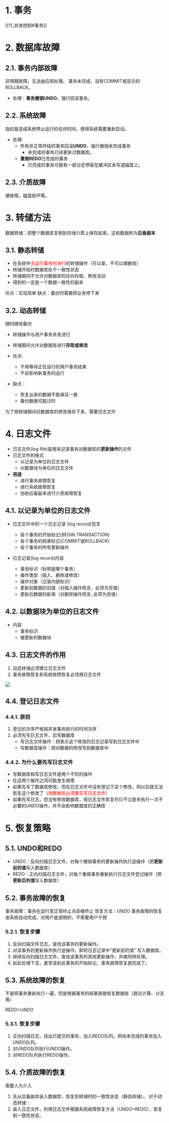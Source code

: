 
# 1. 事务

[[11_并发控制#事务]]

# 2. 数据库故障

## 2.1. 事务内部故障

非预期故障，无法由应用处理。
事务未完成，没有COMMIT或显示的ROLLBACK。

- 处理：**事务撤销UNDO**。强行回滚事务。

## 2.2. 系统故障

指的是造成系统停止运行的任何时间，使得系统需要重新启动。

- 处理:
	- 所有非正常终结的事务回滚**UNDO**，强行撤销未完成事务
		- 未完成的事务已经更新过数据库。
	- **重做REDO**已完成的事务
		- 已完成的事务可能有一部分还停留在缓冲区未写道磁盘上。

## 2.3. 介质故障

硬故障，磁盘损坏等。

# 3. 转储方法

数据转储：把整个数据库复制到存储介质上保存起来。这些数据称为**后备副本**

## 3.1. 静态转储

- 在系统中<font color="#ff0000">无运行事务时进行</font>的转储操作（可以查，不可以增删改）
- 转储开始时数据库处于一致性状态
- 转储期间不允许对数据库的任何存取、修改活动
- 得到的一定是一个数据一致性的副本 

优点：实现简单
缺点：备份时需要把业务停下来

## 3.2. 动态转储
随时随地备份

- 转储操作与用户事务并发进行
- 转储期间允许对数据库进行**存取或修改**

- 优点:
	- 不用等待正在运行的用户事务结束
	- 不会影响新事务的运行

- 缺点：
	- 恢复出来的数据不能保证一致
	- 备份数据可能过时

为了把转储期间对数据库的修改保存下来，需要日志文件
# 4. 日志文件

- 日志文件(log file)是用来记录事务对数据库的**更新操作**的文件
- 日志文件的格式
	- 以记录为单位的日志文件
	- 以数据块为单位的日志文件
- **用途**
	- 进行事务故障恢复
	- 进行系统故障恢复
	- 协助后备副本进行介质故障恢复


## 4.1. 以记录为单位的日志文件

- 日志文件中的一个日志记录 (log  record)包含
	- 各个事务的开始标记(BEGIN TRANSACTION)
	- 各个事务的结束标记(COMMIT或ROLLBACK)
	- 各个事务的所有更新操作


- 日志记录(log record)内容
	- 事务标识（标明是哪个事务） 
	- 操作类型（插入、删除或修改）
	- 操作对象（记录内部标识）
	- 更新前数据的旧值（对插入操作而言，此项为空值）
	- 更新后数据的新值（对删除操作而言, 此项为空值）

## 4.2. 以数据块为单位的日志文件

- 内容
	- 事务标识
	- 被更新的数据块

## 4.3. 日志文件的作用


1. 动态转储必须建立日志文件
2. 事务故障恢复和系统故障恢复必须用日志文件

![](https://chillcharlie-img.oss-cn-hangzhou.aliyuncs.com/imgae/2023/05/09/bd3c95237e4fc45a63e7cbacc9c9a46d_Pasted%20image%2020230509170235.png)

## 4.4. 登记日志文件

### 4.4.1. 原则

1. 登记的次序严格按并发事务执行的时间次序
2. 必须先写日志文件，后写数据库
	- 写日志文件操作：把表示这个修改的日志记录写到日志文件中
	- 写数据库操作：把对数据的修改写到数据库中

### 4.4.2. 为什么要先写日志文件

- 写数据库和写日志文件是两个不同的操作
- 在这两个操作之间可能发生故障
- 如果先写了数据库修改，而在日志文件中没有登记下这个修改，则以后就无法恢复这个修改了（<font color="#ff0000">改数据库必须要先写日志文件</font>）
- 如果先写日志，但没有修改数据库，按日志文件恢复时只不过是多执行一次不必要的UNDO操作，并不会影响数据库的正确性

# 5. 恢复策略

## 5.1. UNDO和REDO

- UNDO：反向扫描日志文件，对每个撤销事务的更新操作执行逆操作（把**更新前的值**写入数据库）
- REDO：正向扫描日志文件，对每个重做事务重新执行日志文件登记操作（把**更新后的值**写入数据库）

## 5.2. 事务故障的恢复

事务故障：事务在运行至正常终止点前被终止
恢复方法：UNDO
事务故障的恢复由系统自动完成，对用户是透明的，不需要用户干预

### 5.2.1. 恢复步骤

1. 反向扫描文件日志，查找该事务的更新操作。
2. 对该事务的更新操作执行逆操作。即将日志记录中“更新前的值” 写入数据库。
3. 继续反向扫描日志文件，查找该事务的其他更新操作，并做同样处理。
4. 如此处理下去，直至读到此事务的开始标记，事务故障恢复就完成了。

## 5.3. 系统故障的恢复

不是把事务重新执行一遍，而是根据事务的结果直接恢复数据库（跳过计算、分支等）

REDO+UNDO

### 5.3.1. 恢复步骤

1. 正向扫描日志，找出已提交的事务，加入REDO队列。把尚未完成的事务加入UNDO队列。
2. 对UNDO队列执行UNDO操作。
3. 对REDO队列执行REDO操作。

## 5.4. 介质故障的恢复

需要人为介入

1. 先从后备副本装入数据库，恢复到转储时的一致性状态（静态转储）。
   对于动态转储：
2. 装入日志文件，利用日志文件根据系统故障恢复方法（UNDO+REDO），恢复到一致性状态。